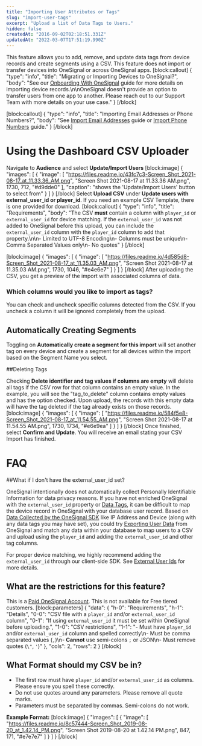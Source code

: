 ```yaml
---
title: "Importing User Attributes or Tags"
slug: "import-user-tags"
excerpt: "Upload a list of Data Tags to Users."
hidden: false
createdAt: "2016-09-02T02:18:51.331Z"
updatedAt: "2022-03-07T17:51:19.990Z"
---
```

This feature allows you to add, remove, and update data tags from device records and create segments using a CSV. This feature does not import or transfer devices into OneSignal or across OneSignal apps.
[block:callout]
{
  "type": "info",
  "title": "Migrating or Importing Devices to OneSignal?",
  "body": "See our [Onboarding With OneSignal](doc:onboarding-with-onesignal) guide for more details on importing device records.\n\nOneSignal doesn't provide an option to transfer users from one app to another. Please reach out to our Support Team with more details on your use case."
}
[/block]

[block:callout]
{
  "type": "info",
  "title": "Importing Email Addresses or Phone Numbers?",
  "body": "See [Import Email Addresses](doc:import-email-addresses) guide or [Import Phone Numbers](doc:import-phone-numbers) guide."
}
[/block]
# Using the Dashboard CSV Uploader

Navigate to **Audience** and select **Update/Import Users**
[block:image]
{
  "images": [
    {
      "image": [
        "https://files.readme.io/43fc7c3-Screen_Shot_2021-08-17_at_11.33.36_AM.png",
        "Screen Shot 2021-08-17 at 11.33.36 AM.png",
        1730,
        712,
        "#d9dde0"
      ],
      "caption": "shows the 'Update/Import Users' button to select from"
    }
  ]
}
[/block]
Select **Upload CSV** under **Update users with external_user_id or player_id**. If you need an example CSV Template, there is one provided for download.
[block:callout]
{
  "type": "info",
  "title": "Requirements",
  "body": "The CSV **must** contain a column with `player_id` or `external_user_id` for device matching. If the `external_user_id` was not added to OneSignal before this upload, you can include the `external_user_id` column with the `player_id` column to add that property.\n\n- Limited to UTF-8 Encoding\n- Columns must be unique\n- Comma Separated Values only\n- No quotes"
}
[/block]

[block:image]
{
  "images": [
    {
      "image": [
        "https://files.readme.io/4d585d8-Screen_Shot_2021-08-17_at_11.35.03_AM.png",
        "Screen Shot 2021-08-17 at 11.35.03 AM.png",
        1730,
        1046,
        "#e4e6e7"
      ]
    }
  ]
}
[/block]
After uploading the CSV, you get a preview of the import with associated columns of data.

### Which columns would you like to import as tags?
You can check and uncheck specific columns detected from the CSV. If you uncheck a column it will be ignored completely from the upload.

## Automatically Creating Segments

Toggling on **Automatically create a segment for this import** will set another tag on every device and create a segment for all devices within the import based on the Segment Name you select.

##Deleting Tags

Checking **Delete identifier and tag values if columns are empty** will delete all tags if the CSV row for that column contains an empty value. In the example, you will see the "tag_to_delete" column contains empty values and has the option checked. Upon upload, the records with this empty data will have the tag deleted if the tag already exists on those records.
[block:image]
{
  "images": [
    {
      "image": [
        "https://files.readme.io/584f5e8-Screen_Shot_2021-08-17_at_11.54.55_AM.png",
        "Screen Shot 2021-08-17 at 11.54.55 AM.png",
        1730,
        1734,
        "#e6e9ea"
      ]
    }
  ]
}
[/block]
Once finished, select **Confirm and Update**. You will receive an email stating your CSV Import has finished.

# FAQ

##What if I don't have the external_user_id set?

OneSignal intentionally does not automatically collect Personally Identifiable Information for data privacy reasons. If you have not enriched OneSignal with the `external_user_id` property or [Data Tags](doc:add-user-data-tags), it can be difficult to map the device record in OneSignal with your database user record. Based on [Data Collected by the OneSignal SDK](doc:data-collected-by-the-onesignal-sdk) like IP Address and Device (along with any data tags you may have set), you could try [Exporting User Data](doc:exporting-data) from OneSignal and match any data within your database to map users to a CSV and upload using the `player_id` and adding the `external_user_id` and other tag columns.

For proper device matching, we highly recommend adding the `external_user_id` through our client-side SDK. See [External User Ids](doc:external-user-ids) for more details.

## What are the restrictions for this feature?

This is a [Paid OneSignal Account](https://onesignal.com/pricing). This is not available for Free tiered customers. 
[block:parameters]
{
  "data": {
    "h-0": "Requirements",
    "h-1": "Details",
    "0-0": "CSV file with a `player_id` and/or `external_user_id` column",
    "0-1": "If using `external_user_id` it must be set within OneSignal before uploading.",
    "1-0": "CSV restrictions",
    "1-1": "- Must have `player_id` and/or `external_user_id` column and spelled correctly\n- Must be comma separated values (`,`)\n- **Cannot** use semi-colons `;` or JSON\n- Must remove quotes (`\"`, `'`)"
  },
  "cols": 2,
  "rows": 2
}
[/block]

##  What Format should my CSV be in?

- The first row must have `player_id` and/or `external_user_id` as columns. Please ensure you spell these correctly.
- Do not use quotes around any parameters. Please remove all quote marks.
- Parameters must be separated by commas. Semi-colons do not work.

**Example Format:**
[block:image]
{
  "images": [
    {
      "image": [
        "https://files.readme.io/8c57444-Screen_Shot_2019-08-20_at_1.42.14_PM.png",
        "Screen Shot 2019-08-20 at 1.42.14 PM.png",
        847,
        171,
        "#e7e7e7"
      ]
    }
  ]
}
[/block]